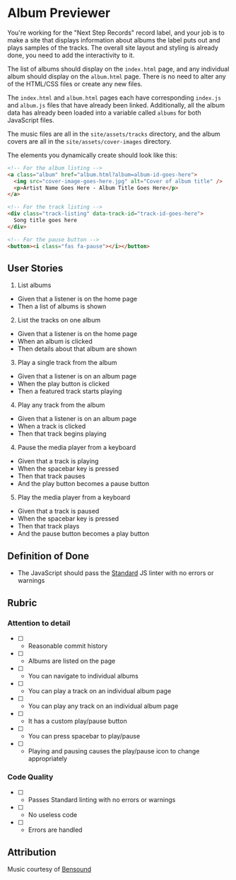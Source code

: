 # Album Previewer

You're working for the "Next Step Records" record label, and your job is to make a site that displays information about albums the label puts out and plays samples of the tracks. The overall site layout and styling is already done, you need to add the interactivity to it.

The list of albums should display on the `index.html` page, and any individual album should display on the `album.html` page. There is no need to alter any of the HTML/CSS files or create any new files.

The `index.html` and `album.html` pages each have corresponding `index.js` and `album.js` files that have already been linked. Additionally, all the album data has already been loaded into a variable called `albums` for both JavaScript files.

The music files are all in the `site/assets/tracks` directory, and the album covers are all in the `site/assets/cover-images` directory.

The elements you dynamically create should look like this:

```html
<!-- For the album listing -->
<a class="album" href="album.html?album=album-id-goes-here">
  <img src="cover-image-goes-here.jpg" alt="Cover of album title" />
  <p>Artist Name Goes Here - Album Title Goes Here</p>
</a>
```

```html
<!-- For the track listing -->
<div class="track-listing" data-track-id="track-id-goes-here">
  Song title goes here
</div>
```

```html
<!-- For the pause button -->
<button><i class="fas fa-pause"></i></button>
```

## User Stories

1. List albums
  * Given that a listener is on the home page
  * Then a list of albums is shown
2. List the tracks on one album
  * Given that a listener is on the home page
  * When an album is clicked
  * Then details about that album are shown
3. Play a single track from the album
  * Given that a listener is on an album page
  * When the play button is clicked
  * Then a featured track starts playing
4. Play any track from the album
  * Given that a listener is on an album page
  * When a track is clicked
  * Then that track begins playing
4. Pause the media player from a keyboard
  * Given that a track is playing
  * When the spacebar key is pressed
  * Then that track pauses
  * And the play button becomes a pause button
5. Play the media player from a keyboard
  * Given that a track is paused
  * When the spacebar key is pressed
  * Then that track plays
  * And the pause button becomes a play button

## Definition of Done

* The JavaScript should pass the [Standard](https://standardjs.com/) JS linter with no errors or warnings

## Rubric

### Attention to detail

* [ ] - Reasonable commit history
* [ ] - Albums are listed on the page
* [ ] - You can navigate to individual albums
* [ ] - You can play a track on an individual album page
* [ ] - You can play any track on an individual album page
* [ ] - It has a custom play/pause button
* [ ] - You can press spacebar to play/pause
* [ ] - Playing and pausing causes the play/pause icon to change appropriately

### Code Quality

* [ ] - Passes Standard linting with no errors or warnings
* [ ] - No useless code
* [ ] - Errors are handled

## Attribution

Music courtesy of [Bensound](bensound.com)
